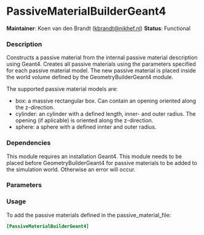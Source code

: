# PassiveMaterialBuilderGeant4
**Maintainer**: Koen van den Brandt (<kbrandt@nikhef.nl>)
**Status**: Functional

### Description
Constructs a passive material from the internal passive material description using Geant4.
Creates all passive materials using the parameters specified for each passive material model.
The new passive material is placed inside the world volume defined by the GeometryBuilderGeant4 module.

The supported passive material models are:

* box: a massive rectangular box. Can contain an opening oriented along the z-direction.
* cylinder: an cylinder with a defined length, inner- and outer radius. The opening (if aplicable) is oriented along the z-direction.
* sphere: a sphere with a defined innter and outer radius.

### Dependencies

This module requires an installation Geant4. 
This module needs to be placed before GeometryBuilderGeant4 for passive materials to be added to the simulation world. Otherwise an error will occur.

### Parameters

### Usage
To add the passive materials defined in the passive_material_file:

```ini
[PassiveMaterialBuilderGeant4]
```
